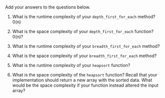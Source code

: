 Add your answers to the questions below.

1. What is the runtime complexity of your `depth_first_for_each` method?
    0(n)    

2. What is the space complexity of your `depth_first_for_each` function?
    0(n)? 

3. What is the runtime complexity of your `breadth_first_for_each` method?
4. What is the space complexity of your `breadth_first_for_each` method?
5. What is the runtime complexity of your `heapsort` function?
  <!-- 0(n) or 0(log(n)) -->

6. What is the space complexity of the `heapsort` function? Recall that your implementation should return a new array with the sorted data. What would be the space complexity if your function instead altered the input array?


<!-- https://cs.stackexchange.com/questions/6901/what-is-the-time-complexity-of-the-following-program/6904 -->
<!-- https://stackoverflow.com/questions/22468027/what-is-the-time-complexity-for-the-following-program -->

<!-- The time complexity here is proportional to the depth of the recursion tree. At each level, the square root of n is taken. So how many times can the square root be taken before we get 2? -->

<!-- In computer science, the time complexity is the computational complexity that describes the amount of time it takes to run an algorithm. ... Therefore, the time complexity is commonly expressed using big O notation, typically etc., where n is the input size in units of bits needed to represent the input. -->

<!-- The i for loop is of time complexity O(n), because it performs one iteration for every element of the array. For every element in the array, you are looping through it once more -- half on average in the k for loop, and half on average in the j for loop. Each of these is O(n) as well. If there are 4 elements in the array, the number of operations is proportional to n*(n - 1), but in time-complexity, constants such as the 1 are ignored. -->

<!-- The number of operations your method will perform is proportional to the number of elements in it multiplied by itself, therefore, overall, the method is O(n2). -->

<!-- Space complexity is a measure of the amount of working storage an algorithm needs. That means how much memory, in the worst case, is needed at any point in the algorithm. As with time complexity, we're mostly concerned with how the space needs grow, in big-Oh terms, as the size N of the input problem grows. -->
